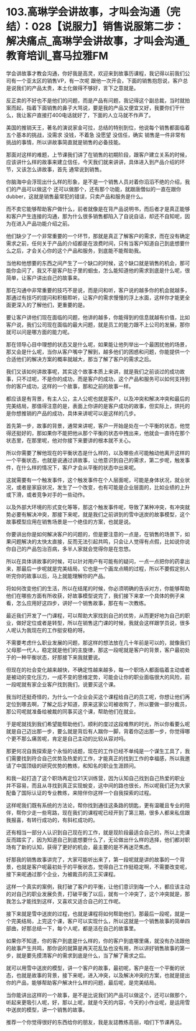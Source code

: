 # 103.高琳学会讲故事，才叫会沟通（完结）：028【说服力】销售说服第二步：解决痛点_高琳学会讲故事，才叫会沟通_教育培训_喜马拉雅FM

学会讲故事才教会沟通，你好我是高灵，欢迎来到故事历课程，我记得以前我们公司有一个亚太区的销售VP，有一次呢 跟他一次开会，下面的销售抱怨说，客户总是说我们的产品太贵，本土化做得不够好，言下之意就是。

反正卖的不好也不是他们的问题，而是产品有问题，我记得这个副总裁，当时就拍案而起，指着下面销售的鼻子大骂说，要是我的产品又便宜又好，我要你们干什么，我让客户直接打400电话就好了，下面的人立马就不作声了。

美国的推销天王，著名的演说家金可拉，总结的特别到位，他说每个销售都面临着五个基本的挑战，没需求 没钱，不着急 没愿望 没信任，确实 销售是一件非常有挑战的事情，所以讲故事简直就是销售的必备技能。

那面对这样的难题，上节课我们讲了在销售的初期阶段，跟客户建立关系的时候，应该讲什么样的故事来建立信任，今天我们就来讲讲，具体进入到产品介绍的环节，又该怎么讲故事，首先 通常说到销售。

你脑海中会浮现出什么样的形象，是不是一个销售人员对着你滔滔不绝的介绍，我们的产品可以做这个 还可以做那个，还有那个功能，就跟唐僧似的一直在跟你dubber，这就是销售最常犯的错误，只卖产品和服务是什么。

而不卖它能够帮助客户做什么，前者就像是在背产品说明书，而后者才是真正能够和客户产生连接的沟通，那为什么很多销售都陷入了自说自话，却还不自知呢，因为在进入产品功能介绍之前。

他们缺少了一个非常重要的一个环节，那就是真正了解客户的需求，而在没有确定需求之前，任何关于产品的介绍都是在浪费时间，只有当客户知道自己到底想要什么之后，才会关心你的这个产品和服务，到底能不能帮助我。

当他和他想要的东西之间产生了一个缺口的时候，这个缺口就是销售的机会，那可能你会问了，我又不是客户肚子里的蛔虫，怎么能知道他的需求到底是什么呢，很简单，让客户讲出自己的故事来。

那在沟通中非常重要的技巧不是说，而是问和听，客户说的越多你的机会就越多，那通过有技巧的提问和积极聆听，让客户的需求慢慢的浮上水面，这样你才能更全面更深入的了解他们，更重要的是。

要让客户讲他们现在面临的问题，他讲的越多，你能得到的信息就越有价值，比如客户说，我们公司现在面临的最大问题，就是员工的能力跟不上公司的发展，那你就可以问是哪方面的能力呢。

那在领导心目中理想的状态又是什么呢，如果能让他列举出一个最困扰他的场景，那又会是什么呢，当你从客户嘴中了解到，越多他们的困惑和问题，你能提供一个合适他们的解决方案的概率就越大，那当了解了客户的需求之后。

我们又该如何讲故事呢，其实这个故事本质上来讲，就是我们之前谈过的成功故事，只不过呢，不是你的成功，而是客户的成功，这个产品和服务可以如何支持到你的客户成功，这样的一个故事，那和之前的故事一样。

都应该是有背景，有主人公，主人公呢也就是客户，以及冲突和解决冲突和最后的完美结局，那值得注意的是，表面上你讲的是客户成功的故事，但实际上，烘托的是你想推销的产品的成功，具体来讲呢可以是这样的几步。

首先第一步，故事的背景，通常来讲呢，客户一开始是处在一个平衡的状态，他觉得还挺好的，那如果你不能把他从那个平衡的状态中拽出来，他就会一直待在那个状态里，在那里呢，他对你接下来要讲的根本就不关心。

所以你需要了解他现在的平衡状态是什么样的，以及哪些点可能触动他离开这样的一个平衡状态，也就是说通过讲故事，让他意识到自己的需求，第二步呢，触发事件，在什么样的情况下，客户才会从平衡的状态中出来呢。

这就需要有一个触发事件，这个触发事件在个人层面呢，可能是身体状况，就业状况，或者是家庭状况，发生了一个改变，也有可能是企业层面的，比如业绩的上升或下滑，或者竞争对手的一些动作。

以及外部大环境的形式变化等等，那这个触发事件呢，导致了某种冲突，有冲突就势必要有解决冲突，那接下来呢，就是我们之前讲到的雪中送炭的故事模型，这个故事模型应用在销售场景是一个绝佳的方案，也就是说。

你要讲出你是如何解决客户的问题的，但是要注意的一点是，在销售的场景下，如果问题解决的太快太直接，反而无法引起共鸣，只会让人觉得有点假，比如说你说你自己的产品包治百病，多半人家就会觉得你是在忽悠。

所以在具体讲故事的时候，可以针对用户有可能有的疑问，一点一点把你的药拿出来，那最后一步呢就是完美结局，它也是一个画龙点睛的过程，所以不要假定别人听完你的故事以后，马上就能理解你的产品。

将如何改变他们的生活，所以在结尾的时候，你必须明确的告诉对方，你能够帮助他们在哪些方面有所收获，好故事模型说完了，我们接下来拿一个具体的例子来看，怎么应用好这四步，讲好一个销售故事，那在有一次教练。

最近我们开发了一门课程，可以帮助大家找到自己的优势，从而更好地为自己的职业，做好定位或者是转型，所以在销售这门课的时候，我就会这样跟学员说，很多人呢认为我现在的工作挺安稳的呀。

不需要考虑什么职业发展的问题，那这样的想法放在几十年前是可以的，就像我们父母那一代人，稳定就是他们的主旋律，那这一段呢就是客户的背景，客户最初处于的一种平衡状态，好那接下来我就要说。

但现在的社会变化越来越快，不确定性越来越多，每一个职场人都面临着主动或者是被动的变化压力，一成不变的思维定势，可能会让你的职业面临很大的风险，前一段呢就有家企业客户找到我们，说要买这个课。

我当时还挺奇怪的，为什么一个企业会买这个课程给自己的员工呢，你想让他们再定位到哪去啊，了解之后才知道，原来这家公司被收购了，所以要做一部分裁员，那公司呢就准备给被裁的同事买这个课，帮助他们在就业。

于是呢就找到我们希望能帮助他们，顺利的度过这段难熬的时光，所以你看要么呢就是自己迈出那一步，要么就是背后有人踹你一脚，背着你迈出那一步，你觉得哪个更不那么痛苦呢，肯定是自己主动的比较从容对吗。

那更何况自我探索是个永恒的话题，现在的工作已经不单纯是一个谋生工具了，我们需要找到符合自己优势及热爱的工作，才能真正的找到工作的幸福感，所以我邀请了中国顶级的研究优势的教练，和知名的职业生涯顾问。

和我一起打造了这个职场再定位21天训练营，因为认知自己找到自己热爱的职业并不容易，而且从寻找到真正实现蛻变，这中间的路也很长，所以呢我们还为大家配备了国际认证的专业教练，来陪伴你这样一个自我探索的过程。

这样呢我们既有系统的方法论，帮你找到通往这条路的钥匙，更有温暖且专业的陪伴，帮你少走一些弯路，现在我们的课程呢已经开到了第三期，很多人都来私信跟我报喜，有转行成功的，有斜杠成功的。

还有相当一部分人认识到自己现在的工作，就是现阶段最适合自己的，所以上完课反而踏实了，因为知道自己到底想要什么了，无论做出什么样的选择，他们都对职场有了新的认知，获得了更好的机会，最主要的是不再迷茫焦虑。

好那我的销售故事讲完了，大家可能听出来了，第一段呢就是讲的故事的一个背景，也就是客户呢最初处于的平衡状态，觉得自己工作挺稳定啊，不需要改变呢，接下来呢通过那个企业，为被裁员的员工买课程。

这样一个真实的案例，我打破了客户的平衡，让他们意识到每一个人，都应该主动的对自己的职业发展负责，打破平衡了以后，就有一个冲突了，这个冲突就是，那我怎么才能找到这样，又喜欢又适合自己的工作呢。

接下来就是雪中送炭的过程，也就是课程将如何帮助他们，那最后一段呢，就是一个完美结局，上完这个课，客户可以实现什么，所以这就是一个销售故事的简单四部曲，好那总结一下，每个人呢，都是活在自己的故事里。

如果你不知道，你的客户到底是什么样的，你的客户到底哪里痛，就没有办法跟他的故事产生共鸣，那你说的就算是再天花乱坠也没有用，所以讲好销售故事的第一步，就是要先摸清客户的需求到底是什么，当了解了需求之后。

就可以用雪中送炭的模型，讲一个客户的故事，最初呢，客户是在一个平衡的状态，也就是故事的背景，接下来呢，进入冲突，以及解决冲突的方案，也就是提出你的产品，能够帮助客户解决什么样的问题，最后呢，是完美结局。

当你能讲出这样的一个故事，是不是比说我们的产品可以做这个，还可以做那个，听起来更吸引人呢，好，那以上呢，就是今天的内容，今天的小作业呢，是运用雪中送炭的模型，讲一个销售的故事。

推荐一个你觉得很好的东西给你的朋友，我是友誌教练高丽，咱们下节课再见。